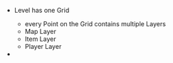 - Level has one Grid 
    - every Point on the Grid contains multiple Layers
    - Map Layer
    - Item Layer
    - Player Layer

- 